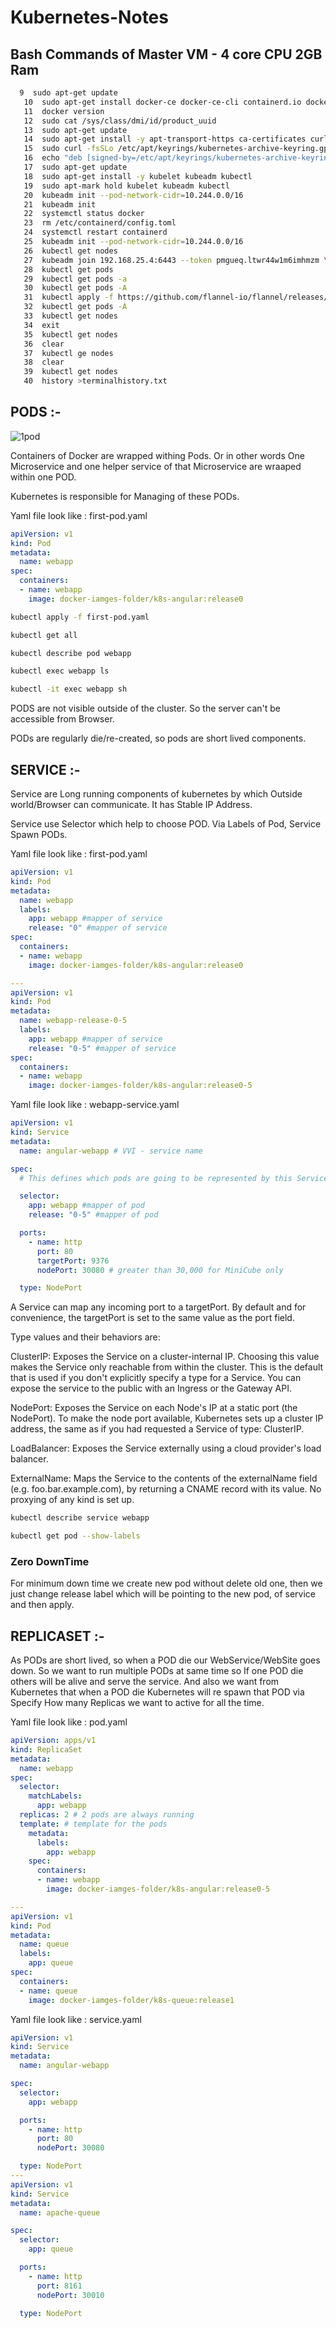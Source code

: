# Kubernetes-Notes

## Bash Commands of Master VM - 4 core CPU 2GB Ram

```bash
  9  sudo apt-get update
   10  sudo apt-get install docker-ce docker-ce-cli containerd.io docker-compose-plugin
   11  docker version
   12  sudo cat /sys/class/dmi/id/product_uuid
   13  sudo apt-get update
   14  sudo apt-get install -y apt-transport-https ca-certificates curl
   15  sudo curl -fsSLo /etc/apt/keyrings/kubernetes-archive-keyring.gpg https://packages.cloud.google.com/apt/doc/apt-key.gpg
   16  echo "deb [signed-by=/etc/apt/keyrings/kubernetes-archive-keyring.gpg] https://apt.kubernetes.io/ kubernetes-xenial main" | sudo tee /etc/apt/sources.list.d/kubernetes.list
   17  sudo apt-get update
   18  sudo apt-get install -y kubelet kubeadm kubectl
   19  sudo apt-mark hold kubelet kubeadm kubectl
   20  kubeadm init --pod-network-cidr=10.244.0.0/16
   21  kubeadm init
   22  systemctl status docker
   23  rm /etc/containerd/config.toml
   24  systemctl restart containerd
   25  kubeadm init --pod-network-cidr=10.244.0.0/16
   26  kubectl get nodes
   27  kubeadm join 192.168.25.4:6443 --token pmgueq.ltwr44w1m6imhmzm \
   28  kubectl get pods
   29  kubectl get pods -a
   30  kubectl get pods -A
   31  kubectl apply -f https://github.com/flannel-io/flannel/releases/latest/download/kube-flannel.yml
   32  kubectl get pods -A
   33  kubectl get nodes
   34  exit
   35  kubectl get nodes
   36  clear
   37  kubectl ge nodes
   38  clear
   39  kubectl get nodes
   40  history >terminalhistory.txt

```


## PODS :- 

![1pod](https://user-images.githubusercontent.com/77056200/215839019-ead24552-dbac-4d37-ab8e-c024be1643b1.png)

Containers of Docker are wrapped withing Pods. Or in other words One Microservice and one helper service of that Microservice are wraaped within one POD.

Kubernetes is responsible for Managing of these PODs.

Yaml file look like : first-pod.yaml
```yaml
apiVersion: v1
kind: Pod
metadata:
  name: webapp
spec:
  containers:
  - name: webapp
    image: docker-iamges-folder/k8s-angular:release0
```
``` bash
kubectl apply -f first-pod.yaml

kubectl get all

kubectl describe pod webapp

kubectl exec webapp ls

kubectl -it exec webapp sh
```
PODS are not visible outside of the cluster. So the server can't be accessible from Browser.

PODs are regularly die/re-created, so pods are short lived components.

## SERVICE :- 

Service are Long running components of kubernetes by which Outside world/Browser can communicate. It has Stable IP Address.

Service use Selector which help to choose POD. 
Via Labels of Pod, Service Spawn PODs.

Yaml file look like : first-pod.yaml
```yaml
apiVersion: v1
kind: Pod
metadata:
  name: webapp
  labels:
    app: webapp #mapper of service
    release: "0" #mapper of service
spec:
  containers:
  - name: webapp
    image: docker-iamges-folder/k8s-angular:release0

---
apiVersion: v1
kind: Pod
metadata:
  name: webapp-release-0-5
  labels:
    app: webapp #mapper of service
    release: "0-5" #mapper of service
spec:
  containers:
  - name: webapp
    image: docker-iamges-folder/k8s-angular:release0-5
```
Yaml file look like : webapp-service.yaml
```yaml
apiVersion: v1
kind: Service
metadata:
  name: angular-webapp # VVI - service name

spec:
  # This defines which pods are going to be represented by this Service

  selector:
    app: webapp #mapper of pod
    release: "0-5" #mapper of pod

  ports:
    - name: http
      port: 80
      targetPort: 9376
      nodePort: 30080 # greater than 30,000 for MiniCube only

  type: NodePort
```

A Service can map any incoming port to a targetPort. By default and for convenience, the targetPort is set to the same value as the port field.


Type values and their behaviors are:

ClusterIP: Exposes the Service on a cluster-internal IP. Choosing this value makes the Service only reachable from within the cluster. This is the default that is used if you don't explicitly specify a type for a Service. You can expose the service to the public with an Ingress or the Gateway API.
    
NodePort: Exposes the Service on each Node's IP at a static port (the NodePort). To make the node port available, Kubernetes sets up a cluster IP address, the same as if you had requested a Service of type: ClusterIP.
    
LoadBalancer: Exposes the Service externally using a cloud provider's load balancer.

ExternalName: Maps the Service to the contents of the externalName field (e.g. foo.bar.example.com), by returning a CNAME record with its value. No proxying of any kind is set up.

```bash
kubectl describe service webapp

kubectl get pod --show-labels
```

### Zero DownTime
For minimum down time we create new pod without delete old one, then we just change release label which will be pointing to the new pod, of service and then apply.

## REPLICASET :- 

As PODs are short lived, so when a POD die our WebService/WebSite goes down. So we want to run multiple PODs at same time so If one POD die others will be alive and serve the service. And also we want from Kubernetes that when a POD die Kubernetes will re spawn that POD via Specify How many Replicas we want to active for all the time.

Yaml file look like : pod.yaml

```yaml
apiVersion: apps/v1
kind: ReplicaSet
metadata:
  name: webapp
spec:
  selector:
    matchLabels:
      app: webapp
  replicas: 2 # 2 pods are always running
  template: # template for the pods
    metadata:
      labels:
        app: webapp
    spec:
      containers:
      - name: webapp
        image: docker-iamges-folder/k8s-angular:release0-5

---
apiVersion: v1
kind: Pod
metadata:
  name: queue
  labels:
    app: queue
spec:
  containers:
  - name: queue
    image: docker-iamges-folder/k8s-queue:release1
```
Yaml file look like : service.yaml
```yaml
apiVersion: v1
kind: Service
metadata:
  name: angular-webapp

spec:
  selector:
    app: webapp

  ports:
    - name: http
      port: 80
      nodePort: 30080

  type: NodePort
---
apiVersion: v1
kind: Service
metadata:
  name: apache-queue

spec:
  selector:
    app: queue

  ports:
    - name: http
      port: 8161
      nodePort: 30010

  type: NodePort
```
